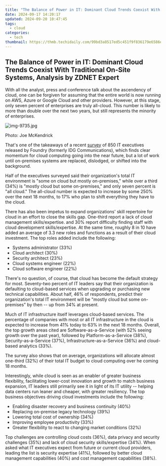 ```yaml
---
title: "The Balance of Power in IT: Dominant Cloud Trends Coexist With Traditional On-Site Systems, Analysis by ZDNET Expert"
date: 2024-09-17 14:20:17
updated: 2024-09-20 10:47:45
tags:
  - cloud
categories:
  - tech
thumbnail: https://thmb.techidaily.com/99bd3a8517ed5c451f9f836179e6586efe05dbc59db5ea292ed9c7e8afff15a8.jpg
---
```


## The Balance of Power in IT: Dominant Cloud Trends Coexist With Traditional On-Site Systems, Analysis by ZDNET Expert

With all the analyst, press and conference talk about the ascendency of cloud, one can be forgiven for assuming that the entire world is now running on AWS, Azure or Google Cloud and other providers. However, at this stage, only seven percent of enterprises are truly all-cloud. This number is likely to more than double over the next two years, but still represents the minority of enterprises. 

![img-9735.jpg](https://www.zdnet.com/a/img/resize/94f3f2f00dc9e4f6237b7b7537c7451c9dfea6ed/2022/04/23/1ddee5ba-3bba-4e4b-a966-56c25efd578d/img-9735.jpg?auto=webp&width=540)

Photo: Joe McKendrick

That's one of the takeaways of a recent [survey](https://resources.foundryco.com/download/cloud-computing-executive-summary) of 850 IT executives released by Foundry (formerly IDG Communications), which finds clear momentum for cloud computing going into the near future, but a lot of work until on-premises systems are replaced, dislodged, or shifted into the background. 

Half of the executives surveyed said their organization's total IT environment is "some on cloud but mostly on-premises," while over a third (34%) is "mostly cloud but some on-premises," and only seven percent is "all cloud." The all-cloud number is expected to increase by some 250% over the next 18 months, to 17% who plan to shift everything they have to the cloud.

There has also been impetus to expand organizations' skill repertoire for cloud in an effort to close the skills gap. One-third report a lack of cloud management skills/expertise. and 30% report difficulty finding staff with cloud development skills/expertise. At the same time, roughly 8 in 10 have added an average of 3.3 new roles and functions as a result of their cloud investment. The top roles added include the following:

* Systems administrator (33%)
* Cloud architect (30%)
* Security architect (23%)
* Cloud systems engineer (22%)
* Cloud software engineer (22%)

There's no question, of course, that cloud has become the default strategy for most. Seventy-two percent of IT leaders say that their organization is defaulting to cloud-based services when upgrading or purchasing new technical capabilities. About half, 46% of respondents, predict their organization's total IT environment will be "mostly cloud but some on-premises" by then -- up from 34% at present.

Much of IT infrastructure itself leverages cloud-based services. The percentage of companies with most or all IT infrastructure in the cloud is expected to increase from 41% today to 63% in the next 18 months. Overall, the top growth areas cited are Software-as-a-Service (with 52% seeing growth over the past year), followed by Platform-as-a-Service (38%), Security-as-a-Service (37%), Infrastructure-as-a-Service (36%) and cloud-based analytics (33%). 

The survey also shows that on average, organizations will allocate almost one-third (32%) of their total IT budget to cloud computing over he coming 18 months. 

Interestingly, while cloud is seen as an enabler of greater business flexibility, facilitating lower-cost innovation and growth to match business expansion, IT leaders still primarily see it in light of its IT utility -- helping data centers run leaner and cheaper, with greater resiliency. The top business objectives driving cloud investments include the following: 

* Enabling disaster recovery and business continuity (40%)
* Replacing on-premise legacy technology (39%)
* Lowering total cost of ownership (34%)
* Improving employee productivity (33%)
* Greater flexibility to react to changing market conditions (32%)

Top challenges are controlling cloud costs (36%), data privacy and security challenges (35%) and lack of cloud security skills/expertise (34%). When asked what IT executives expect from future or current cloud providers, leading the list is security expertise (41%), followed by better cloud management capabilities (40%) and cost management capabilities (38%).

<ins class="adsbygoogle"
     style="display:block"
     data-ad-format="autorelaxed"
     data-ad-client="ca-pub-7571918770474297"
     data-ad-slot="1223367746"></ins>



<ins class="adsbygoogle"
     style="display:block"
     data-ad-client="ca-pub-7571918770474297"
     data-ad-slot="8358498916"
     data-ad-format="auto"
     data-full-width-responsive="true"></ins>
